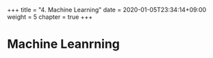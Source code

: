 +++
title = "4. Machine Learning"
date = 2020-01-05T23:34:14+09:00
weight = 5
chapter = true
+++

# Machine Leanrning

